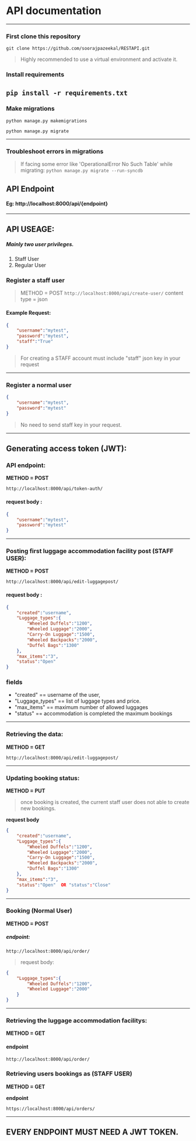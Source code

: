 # API documentation

------------


### First clone this repository
`git clone https://github.com/soorajpazeekal/RESTAPI.git`
> Highly recommended to use a virtual environment and activate it.


### Install requirements
` pip install -r requirements.txt `
------------



### Make migrations
`python manage.py makemigrations`

`python manage.py migrate`


------------



### Troubleshoot errors in migrations
> If facing some error like  'OperationalError No Such Table' while migrating:
`python manage.py migrate --run-syncdb`

## API Endpoint
#### Eg: http://localhost:8000/api/{endpoint}


------------



## API USEAGE:

##### Mainly two user privileges.
1. Staff User 
2. Regular User

### Register a staff user
> METHOD = POST
`http://localhost:8000/api/create-user/`
>content type = json
#### Example Request:
```json
{
	"username":"mytest",
	"password":"mytest",
	"staff":"True"
}
```
> For creating a STAFF account must include "staff" json key in your request


------------



### Register a normal user
```json
{
	"username":"mytest",
	"password":"mytest"
}
```
> No need to send staff key in your request.


------------



## Generating access token (JWT):
### API endpoint: 

**METHOD = POST**

`http://localhost:8000/api/token-auth/`

#### request body :
```json
{
	"username":"mytest",
	"password":"mytest"
}
```

------------



### Posting first  luggage accommodation facility post (STAFF USER):

**METHOD = POST**


`http://localhost:8000/api/edit-luggagepost/`
#### request body :


```json
{
	"created":"username",
	"Luggage_types":{
		"Wheeled Duffels":"1200",
		"Wheeled Luggage":"2000",
		"Carry-On Luggage":"1500",
		"Wheeled Backpacks":"2000",
		"Duffel Bags":"1300"
	},
	"max_items":"3",
	"status":"Open"  
}
```
###  **fields**
- "created" == username of the user,
- "Luggage_types" == list of luggage types and price.
- "max_items" == maximum number of allowed luggages
- "status" == accommodation is completed the maximum bookings
 

------------



### Retrieving the data:
**METHOD = GET**

`http://localhost:8000/api/edit-luggagepost/`


------------



### Updating booking status:
**METHOD = PUT**

> once booking is created, the current staff user does not able to create new bookings. 

**request body**

```json
{
	"created":"username",
	"Luggage_types":{
		"Wheeled Duffels":"1200",
		"Wheeled Luggage":"2000",
		"Carry-On Luggage":"1500",
		"Wheeled Backpacks":"2000",
		"Duffel Bags":"1300"
	},
	"max_items":"3",
	"status":"Open"  OR "status":"Close"
}
```

------------


### Booking (Normal User) 
**METHOD = POST**
##### endpoint:
`http://localhost:8000/api/order/`

> request body:

```json
{
	"Luggage_types":{
		"Wheeled Duffels":"1200",
		"Wheeled Luggage":"2000"
	}
}
```

------------




### Retrieving the  luggage accommodation facilitys:
**METHOD = GET**

#### endpoint

`http://localhost:8000/api/order/`

### Retrieving users bookings as (STAFF USER)

**METHOD = GET**

**endpoint**

`https://localhost:8000/api/orders/`


------------




## EVERY ENDPOINT MUST NEED A JWT TOKEN.  
